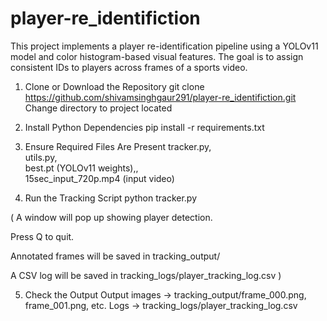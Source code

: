# player-re_identifiction
This project implements a player re-identification pipeline using a YOLOv11 model and color histogram-based visual features. The goal is to assign consistent IDs to players across frames of a sports video.


1. Clone or Download the Repository
    git clone https://github.com/shivamsinghgaur291/player-re_identifiction.git
    Change directory to project located

2. Install Python Dependencies  pip install -r requirements.txt

3. Ensure Required Files Are Present
   tracker.py,  
   utils.py,  
   best.pt (YOLOv11 weights),,  
   15sec_input_720p.mp4 (input video)


4. Run the Tracking Script  python tracker.py

( A window will pop up showing player detection.

Press Q to quit.

Annotated frames will be saved in tracking_output/

A CSV log will be saved in tracking_logs/player_tracking_log.csv )

5. Check the Output
Output images → tracking_output/frame_000.png, frame_001.png, etc.
Logs → tracking_logs/player_tracking_log.csv


